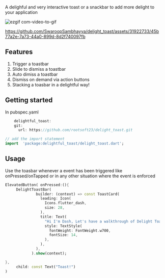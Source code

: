 <!--
This README describes the package. If you publish this package to pub.dev,
this README's contents appear on the landing page for your package.

For information about how to write a good package README, see the guide for
[writing package pages](https://dart.dev/guides/libraries/writing-package-pages).

For general information about developing packages, see the Dart guide for
[creating packages](https://dart.dev/guides/libraries/create-library-packages)
and the Flutter guide for
[developing packages and plugins](https://flutter.dev/developing-packages).
-->

A delighful and very interactive toast or a snackbar to add more delight to your application

![ezgif com-video-to-gif](https://github.com/SwaroopSambhayya/delight_toast/assets/31922733/3259eaa3-cf96-4048-bb29-62a4ca8b49f5)

https://github.com/SwaroopSambhayya/delight_toast/assets/31922733/45b77a2e-7a73-44a0-899d-8d2f740097fb

## Features

1. Trigger a toastbar
2. Slide to dismiss a toastbar
3. Auto dimiss a toastbar
4. Dismiss on demand via action buttons
5. Stacking a toasbar in a delightful way!

## Getting started

In pubspec.yaml

```dart
    delightful_toast:
    git:
      url: https://github.com/rootsoft23/delight_toast.git
```

```dart
// add the import statement
import  'package:delightful_toast/delight_toast.dart';

```

## Usage

Use the toasbar whenever a event has been triggered like onPressed/onTapped or in any other situation where the event is enforced

```dart
ElevatedButton( onPressed:(){
     DelightToastBar(
              builder: (context) => const ToastCard(
                leading: Icon(
                  Icons.flutter_dash,
                  size: 28,
                ),
                title: Text(
                  "Hi I'm Dash, Let's have a walkthrough of Delight Toast",
                  style: TextStyle(
                    fontWeight: FontWeight.w700,
                    fontSize: 14,
                  ),
                ),
              ),
            ).show(context);

},
     child: const Text("Toast!")
)
```
